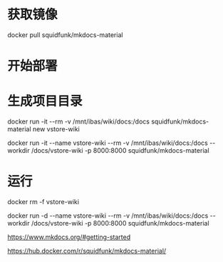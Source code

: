 # 获取镜像

docker pull squidfunk/mkdocs-material

# 开始部署

# 生成项目目录

docker run -it --rm -v /mnt/ibas/wiki/docs:/docs squidfunk/mkdocs-material new vstore-wiki

docker run -it --name vstore-wiki --rm -v /mnt/ibas/wiki/docs:/docs --workdir /docs/vstore-wiki  -p 8000:8000 squidfunk/mkdocs-material
# 运行

docker rm -f vstore-wiki

docker run -d --name vstore-wiki --rm -v /mnt/ibas/wiki/docs:/docs --workdir /docs/vstore-wiki  -p 8000:8000 squidfunk/mkdocs-material

https://www.mkdocs.org/#getting-started


https://hub.docker.com/r/squidfunk/mkdocs-material/